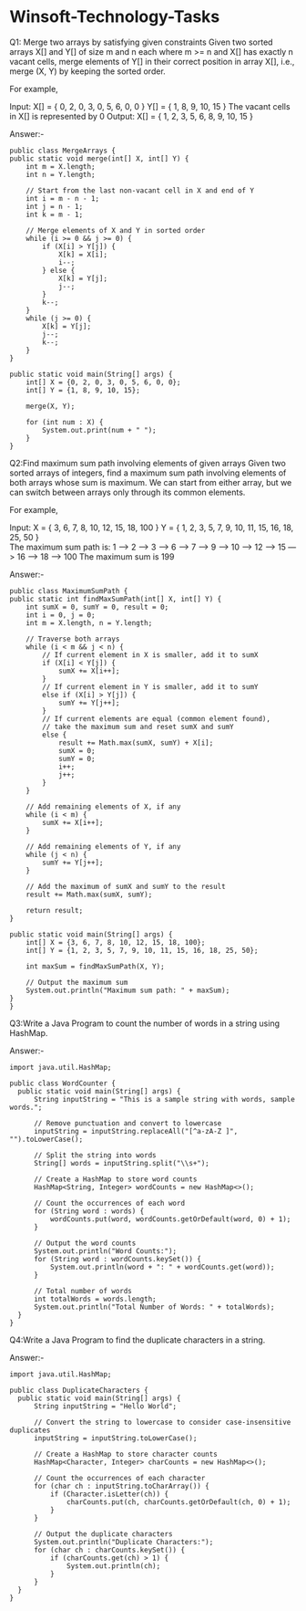 # Winsoft-Technology-Tasks

Q1: Merge two arrays by satisfying given constraints
Given two sorted arrays X[] and Y[] of size m and n each where m >= n and X[] has exactly n vacant cells,
 merge elements of Y[] in their correct position in array X[], i.e., merge (X, Y) by keeping the sorted order.

For example,

Input: X[] = { 0, 2, 0, 3, 0, 5, 6, 0, 0 }
Y[] = { 1, 8, 9, 10, 15 } The vacant cells in X[] is represented by 0 
Output: X[] = { 1, 2, 3, 5, 6, 8, 9, 10, 15 }

Answer:- 

    public class MergeArrays {
    public static void merge(int[] X, int[] Y) {
        int m = X.length;
        int n = Y.length;
        
        // Start from the last non-vacant cell in X and end of Y
        int i = m - n - 1;
        int j = n - 1;
        int k = m - 1;
        
        // Merge elements of X and Y in sorted order
        while (i >= 0 && j >= 0) {
            if (X[i] > Y[j]) {
                X[k] = X[i];
                i--;
            } else {
                X[k] = Y[j];
                j--;
            }
            k--;
        }
        while (j >= 0) {
            X[k] = Y[j];
            j--;
            k--;
        }
    }
    
    public static void main(String[] args) {
        int[] X = {0, 2, 0, 3, 0, 5, 6, 0, 0};
        int[] Y = {1, 8, 9, 10, 15};
        
        merge(X, Y);
        
        for (int num : X) {
            System.out.print(num + " ");
        }
    }


Q2:Find maximum sum path involving elements of given arrays
Given two sorted arrays of integers, find a maximum sum path involving elements of both arrays whose sum is maximum. 
We can start from either array, but we can switch between arrays only through its common elements.

For example,

Input: X = { 3, 6, 7, 8, 10, 12, 15, 18, 100 }
Y = { 1, 2, 3, 5, 7, 9, 10, 11, 15, 16, 18, 25, 50 }  
The maximum sum path is: 1 —> 2 —> 3 —> 6 —> 7 —> 9 —> 10 —> 12 —> 15 —> 16 —> 18 —> 100 
The maximum sum is 199

Answer:- 

    public class MaximumSumPath {
    public static int findMaxSumPath(int[] X, int[] Y) {
        int sumX = 0, sumY = 0, result = 0;
        int i = 0, j = 0;
        int m = X.length, n = Y.length;
        
        // Traverse both arrays
        while (i < m && j < n) {
            // If current element in X is smaller, add it to sumX
            if (X[i] < Y[j]) {
                sumX += X[i++];
            }
            // If current element in Y is smaller, add it to sumY
            else if (X[i] > Y[j]) {
                sumY += Y[j++];
            }
            // If current elements are equal (common element found), 
            // take the maximum sum and reset sumX and sumY
            else {
                result += Math.max(sumX, sumY) + X[i];
                sumX = 0;
                sumY = 0;
                i++;
                j++;
            }
        }
        
        // Add remaining elements of X, if any
        while (i < m) {
            sumX += X[i++];
        }
        
        // Add remaining elements of Y, if any
        while (j < n) {
            sumY += Y[j++];
        }
        
        // Add the maximum of sumX and sumY to the result
        result += Math.max(sumX, sumY);
        
        return result;
    }
    
    public static void main(String[] args) {
        int[] X = {3, 6, 7, 8, 10, 12, 15, 18, 100};
        int[] Y = {1, 2, 3, 5, 7, 9, 10, 11, 15, 16, 18, 25, 50};
        
        int maxSum = findMaxSumPath(X, Y);
        
        // Output the maximum sum
        System.out.println("Maximum sum path: " + maxSum);
    }
    }

Q3:Write a Java Program to count the number of words in a string using HashMap.

Answer:- 

    import java.util.HashMap;

    public class WordCounter {
      public static void main(String[] args) {
          String inputString = "This is a sample string with words, sample words.";
          
          // Remove punctuation and convert to lowercase
          inputString = inputString.replaceAll("[^a-zA-Z ]", "").toLowerCase();
          
          // Split the string into words
          String[] words = inputString.split("\\s+");
          
          // Create a HashMap to store word counts
          HashMap<String, Integer> wordCounts = new HashMap<>();
          
          // Count the occurrences of each word
          for (String word : words) {
              wordCounts.put(word, wordCounts.getOrDefault(word, 0) + 1);
          }
          
          // Output the word counts
          System.out.println("Word Counts:");
          for (String word : wordCounts.keySet()) {
              System.out.println(word + ": " + wordCounts.get(word));
          }
          
          // Total number of words
          int totalWords = words.length;
          System.out.println("Total Number of Words: " + totalWords);
      }
    }

Q4:Write a Java Program to find the duplicate characters in a string.

Answer:- 

    import java.util.HashMap;

    public class DuplicateCharacters {
      public static void main(String[] args) {
          String inputString = "Hello World";
          
          // Convert the string to lowercase to consider case-insensitive duplicates
          inputString = inputString.toLowerCase();
          
          // Create a HashMap to store character counts
          HashMap<Character, Integer> charCounts = new HashMap<>();
          
          // Count the occurrences of each character
          for (char ch : inputString.toCharArray()) {
              if (Character.isLetter(ch)) {
                  charCounts.put(ch, charCounts.getOrDefault(ch, 0) + 1);
              }
          }
          
          // Output the duplicate characters
          System.out.println("Duplicate Characters:");
          for (char ch : charCounts.keySet()) {
              if (charCounts.get(ch) > 1) {
                  System.out.println(ch);
              }
          }
      }
    }
